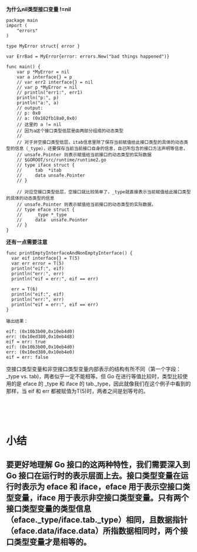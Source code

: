 **为什么nil类型接口变量  !=nil**
```
package main
import (
	"errors"
)

type MyError struct{ error }

var ErrBad = MyError{error: errors.New("bad things happened")}

func main() {
	var p *MyError = nil
	var a interface{} = p
	// var err2 interface{} = nil
	// var p *MyError = nil
	// println("err1:", err1)
	println("p:", p)
	println("a:", a)
	// output:
	// p: 0x0
	// a: (0x102fb18a0,0x0)
	// 这里的 a != nil
	// 因为a这个接口类型低层是由两部分组成的动态类型
	//
	// 对于非空接口类型低层，itab信息里除了保存当前赋值给此接口类型的具体的动态类型的信息（_type），还要保存当前当前接口自身的信息，自己所包含的接口方法声明等信息，
	// unsafe.Pointer 则表示赋值给当前接口的动态类型的实际数据
	// $GOROOT/src/runtime/runtime2.go
	// type iface struct {
	//     tab  *itab
	//     data unsafe.Pointer
	// }

	// 对应空接口类型低层，空接口就比较简单了，_type就直接表示当前赋值给此接口类型的具体的动态类型的信息
	// unsafe.Pointer 则表示赋值给当前接口的动态类型的实际数据，
	// type eface struct {
	//     _type *_type
	//     data  unsafe.Pointer
	// }
}
```

**还有一点需要注意**
```
func printEmptyInterfaceAndNonEmptyInterface() {
  var eif interface{} = T(5)
  var err error = T(5)
  println("eif:", eif)
  println("err:", err)
  println("eif = err:", eif == err)

  err = T(6)
  println("eif:", eif)
  println("err:", err)
  println("eif = err:", eif == err)
}

输出结果：

eif: (0x10b3b00,0x10eb4d0)
err: (0x10ed380,0x10eb4d8)
eif = err: true
eif: (0x10b3b00,0x10eb4d0)
err: (0x10ed380,0x10eb4e0)
eif = err: false
```
空接口类型变量和非空接口类型变量内部表示的结构有所不同（第一个字段：_type vs. tab)，两者似乎一定不能相等。但 Go 在进行等值比较时，类型比较使用的是 eface 的 _type 和 iface 的 tab._type，因此就像我们在这个例子中看到的那样，当 eif 和 err 都被赋值为T(5)时，两者之间是划等号的。

<br>
<br>
<br>

**<h1>小结**
<h2>要更好地理解 Go 接口的这两种特性，我们需要深入到 Go 接口在运行时的表示层面上去。接口类型变量在运行时表示为 eface 和 iface，eface 用于表示空接口类型变量，iface 用于表示非空接口类型变量。只有两个接口类型变量的类型信息（eface._type/iface.tab._type）相同，且数据指针（eface.data/iface.data）所指数据相同时，两个接口类型变量才是相等的。</h2>



